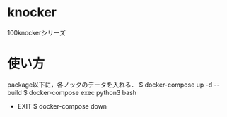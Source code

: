 # knocker
100knockerシリーズ
# 使い方
package以下に，各ノックのデータを入れる．
$ docker-compose up -d --build
$ docker-compose exec python3 bash
- EXIT
$ docker-compose down